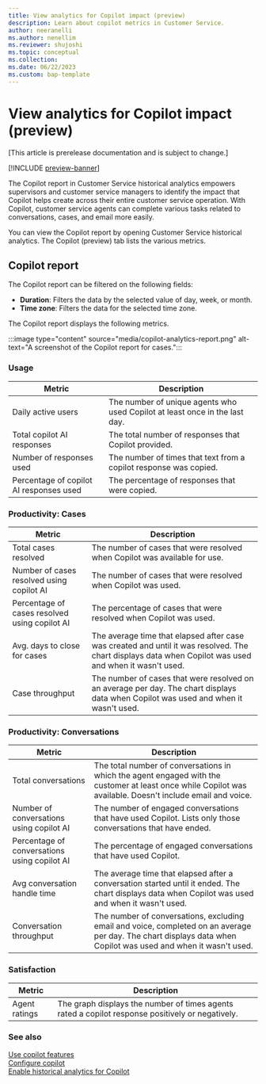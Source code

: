 ```yaml
---
title: View analytics for Copilot impact (preview)
description: Learn about copilot metrics in Customer Service.
author: neeranelli
ms.author: nenellim
ms.reviewer: shujoshi
ms.topic: conceptual
ms.collection:
ms.date: 06/22/2023
ms.custom: bap-template
---
```


# View analytics for Copilot impact (preview)

[This article is prerelease documentation and is subject to change.]

[!INCLUDE [preview-banner](~/../shared-content/shared/preview-includes/preview-note.md)]

The Copilot report in Customer Service historical analytics empowers supervisors and customer service managers to identify the impact that Copilot helps create across their entire customer service operation. With Copilot, customer service agents can complete various tasks related to conversations, cases, and email more easily.

You can view the Copilot report by opening Customer Service historical analytics. The Copilot (preview) tab lists the various metrics.

## Copilot report

The Copilot report can be filtered on the following fields:

- **Duration**: Filters the data by the selected value of day, week, or month.
- **Time zone**: Filters the data for the selected time zone.

The Copilot report displays the following metrics.

:::image type="content" source="media/copilot-analytics-report.png" alt-text="A screenshot of the Copilot report for cases.":::

### Usage

|Metric  |Description  |
|---------|---------|
|Daily active users| The number of unique agents who used Copilot at least once in the last day. |
|Total copilot AI responses| The total number of responses that Copilot provided. |
|Number of responses used| The number of times that text from a copilot response was copied.|
|Percentage of copilot AI responses used| The percentage of responses that were copied. |

### Productivity: Cases

|Metric  |Description  |
|---------|---------|
|Total cases resolved| The number of cases that were resolved when Copilot was available for use.|
|Number of cases resolved using copilot AI| The number of cases that were resolved when Copilot was used.|
|Percentage of cases resolved using copilot AI|The percentage of cases that were resolved when Copilot was used.|
|Avg. days to close for cases|The average time that elapsed after case was created and until it was resolved. The chart displays data when Copilot was used and when it wasn't used.|
|Case throughput|The number of cases that were resolved on an average per day. The chart displays data when Copilot was used and when it wasn't used.|

### Productivity: Conversations

|Metric  |Description  |
|---------|---------|
|Total conversations|The total number of conversations in which the agent engaged with the customer at least once while Copilot was available. Doesn't include email and voice.|
|Number of conversations using copilot AI| The number of engaged conversations that have used Copilot. Lists only those conversations that have ended.|
|Percentage of conversations using copilot AI| The percentage of engaged conversations that have used Copilot.|
|Avg conversation handle time|The average time that elapsed after a conversation started until it ended. The chart displays data when Copilot was used and when it wasn't used.|
|Conversation throughput|The number of conversations, excluding email and voice, completed on an average per day. The chart displays data when Copilot was used and when it wasn't used. |

### Satisfaction

|Metric  |Description  |
|---------|---------|
|Agent ratings| The graph displays the number of times agents rated a copilot response positively or negatively. |

### See also

[Use copilot features](use-copilot-features.md)  
[Configure copilot](configure-copilot-features.md)  
[Enable historical analytics for Copilot](configure-cs-historical-analytics-csh.md#enable-historical-analytics-for-copilot-preview)
